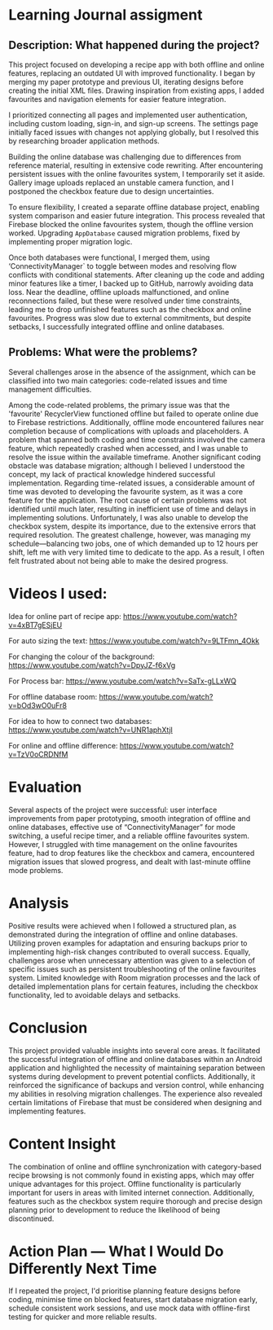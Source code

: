 # Learning Journal assigment

## Description: What happened during the project? 
This project focused on developing a recipe app with both offline and online features, replacing an outdated UI with improved functionality. I began by merging my paper prototype and previous UI, iterating designs before creating the initial XML files. Drawing inspiration from existing apps, I added favourites and navigation elements for easier feature integration.

I prioritized connecting all pages and implemented user authentication, including custom loading, sign-in, and sign-up screens. The settings page initially faced issues with changes not applying globally, but I resolved this by researching broader application methods.

Building the online database was challenging due to differences from reference material, resulting in extensive code rewriting. After encountering persistent issues with the online favourites system, I temporarily set it aside. Gallery image uploads replaced an unstable camera function, and I postponed the checkbox feature due to design uncertainties.

To ensure flexibility, I created a separate offline database project, enabling system comparison and easier future integration. This process revealed that Firebase blocked the online favourites system, though the offline version worked. Upgrading `AppDatabase` caused migration problems, fixed by implementing proper migration logic.

Once both databases were functional, I merged them, using ‘ConnectivityManager` to toggle between modes and resolving flow conflicts with conditional statements. After cleaning up the code and adding minor features like a timer, I backed up to GitHub, narrowly avoiding data loss.
Near the deadline, offline uploads malfunctioned, and online reconnections failed, but these were resolved under time constraints, leading me to drop unfinished features such as the checkbox and online favourites. Progress was slow due to external commitments, but despite setbacks, I successfully integrated offline and online databases.


## Problems: What were the problems?
Several challenges arose in the absence of the assignment, which can be classified into two main categories: code-related issues and time management difficulties.

Among the code-related problems, the primary issue was that the 'favourite' RecyclerView functioned offline but failed to operate online due to Firebase restrictions. Additionally, offline mode encountered failures near completion because of complications with uploads and placeholders. A problem that spanned both coding and time constraints involved the camera feature, which repeatedly crashed when accessed, and I was unable to resolve the issue within the available timeframe. Another significant coding obstacle was database migration; although I believed I understood the concept, my lack of practical knowledge hindered successful implementation.
Regarding time-related issues, a considerable amount of time was devoted to developing the favourite system, as it was a core feature for the application. The root cause of certain problems was not identified until much later, resulting in inefficient use of time and delays in implementing solutions. Unfortunately, I was also unable to develop the checkbox system, despite its importance, due to the extensive errors that required resolution. The greatest challenge, however, was managing my schedule—balancing two jobs, one of which demanded up to 12 hours per shift, left me with very limited time to dedicate to the app. As a result, I often felt frustrated about not being able to make the desired progress.


# Videos I used:
Idea for online part of recipe app:
    https://www.youtube.com/watch?v=4xBT7gESjEU 

For auto sizing the text: 
    https://www.youtube.com/watch?v=9LTFmn_4Okk 

For changing the colour of the background: 
    https://www.youtube.com/watch?v=DpyJZ-f6xVg 

For Process bar:
    https://www.youtube.com/watch?v=SaTx-gLLxWQ

For offline database room: 
    https://www.youtube.com/watch?v=bOd3wO0uFr8

For idea to how to connect two databases: 
    https://www.youtube.com/watch?v=UNR1aphXtjI

For online and offline difference:
    https://www.youtube.com/watch?v=TzV0oCRDNfM  


# Evaluation 
Several aspects of the project were successful: user interface improvements from paper prototyping, smooth integration of offline and online databases, effective use of “ConnectivityManager” for mode switching, a useful recipe timer, and a reliable offline favourites system. However, I struggled with time management on the online favourites feature, had to drop features like the checkbox and camera, encountered migration issues that slowed progress, and dealt with last-minute offline mode problems.

# Analysis
Positive results were achieved when I followed a structured plan, as demonstrated during the integration of offline and online databases. Utilizing proven examples for adaptation and ensuring backups prior to implementing high-risk changes contributed to overall success. Equally, challenges arose when unnecessary attention was given to a selection of specific issues such as persistent troubleshooting of the online favourites system. Limited knowledge with Room migration processes and the lack of detailed implementation plans for certain features, including the checkbox functionality, led to avoidable delays and setbacks.

# Conclusion 
This project provided valuable insights into several core areas. It facilitated the successful integration of offline and online databases within an Android application and highlighted the necessity of maintaining separation between systems during development to prevent potential conflicts. Additionally, it reinforced the significance of backups and version control, while enhancing my abilities in resolving migration challenges. The experience also revealed certain limitations of Firebase that must be considered when designing and implementing features.

# Content Insight
The combination of online and offline synchronization with category-based recipe browsing is not commonly found in existing apps, which may offer unique advantages for this project. Offline functionality is particularly important for users in areas with limited internet connection. Additionally, features such as the checkbox system require thorough and precise design planning prior to development to reduce the likelihood of being discontinued. 

# Action Plan — What I Would Do Differently Next Time
If I repeated the project, I'd prioritise planning feature designs before coding, minimise time on blocked features, start database migration early, schedule consistent work sessions, and use mock data with offline-first testing for quicker and more reliable results.


